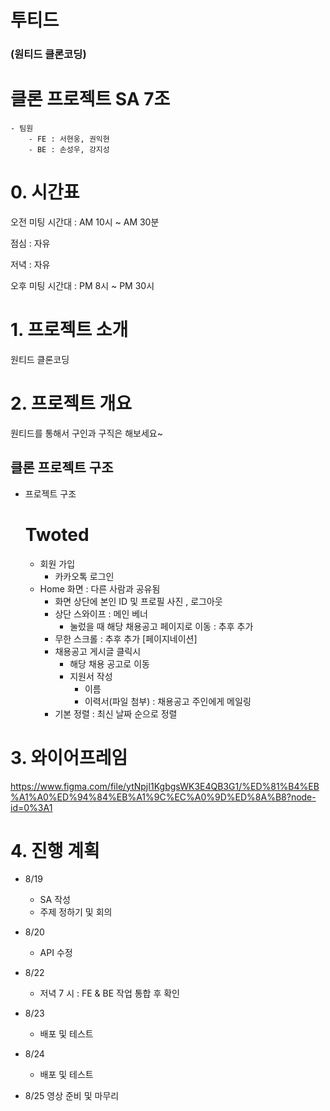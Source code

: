 # 투티드
### (원티드 클론코딩)

# 클론 프로젝트 SA 7조

    - 팀원
        - FE : 서현웅, 권익현
        - BE : 손성우, 강지성

# 0. 시간표

오전 미팅 시간대 : AM 10시 ~ AM 30분

점심 : 자유

저녁 : 자유

오후 미팅 시간대 : PM 8시 ~ PM 30시

# 1. 프로젝트 소개

원티드 클론코딩

# 2. 프로젝트 개요

원티드를 통해서 구인과 구직은 해보세요~

## 클론 프로젝트 구조

- 프로젝트 구조
    
    # Twoted
    
    - 회원 가입
        - 카카오톡 로그인
    - Home 화면 : 다른 사람과 공유됨
        - 화면 상단에 본인 ID 및 프로필 사진 , 로그아웃
        - 상단 스와이프 : 메인 베너
            - 눌렀을 때 해당 채용공고 페이지로 이동 : 추후 추가
        - 무한 스크롤 : 추후 추가 [페이지네이션]
        - 채용공고 게시글 클릭시
            - 해당 채용 공고로 이동
            - 지원서 작성
                - 이름
                - 이력서(파일 첨부) : 채용공고 주인에게 메일링
        - 기본 정렬 : 최신 날짜 순으로 정렬

# 3. 와이어프레임

https://www.figma.com/file/ytNpjI1KgbgsWK3E4QB3G1/%ED%81%B4%EB%A1%A0%ED%94%84%EB%A1%9C%EC%A0%9D%ED%8A%B8?node-id=0%3A1

# 4. 진행 계획

- 8/19
    - SA 작성
    - 주제 정하기 및 회의
    
- 8/20
    - API 수정

- 8/22
    - 저녁 7 시 : FE & BE 작업 통합 후 확인

- 8/23
    - 배포 및 테스트

- 8/24
    - 배포 및 테스트

- 8/25
영상 준비 및 마무리

